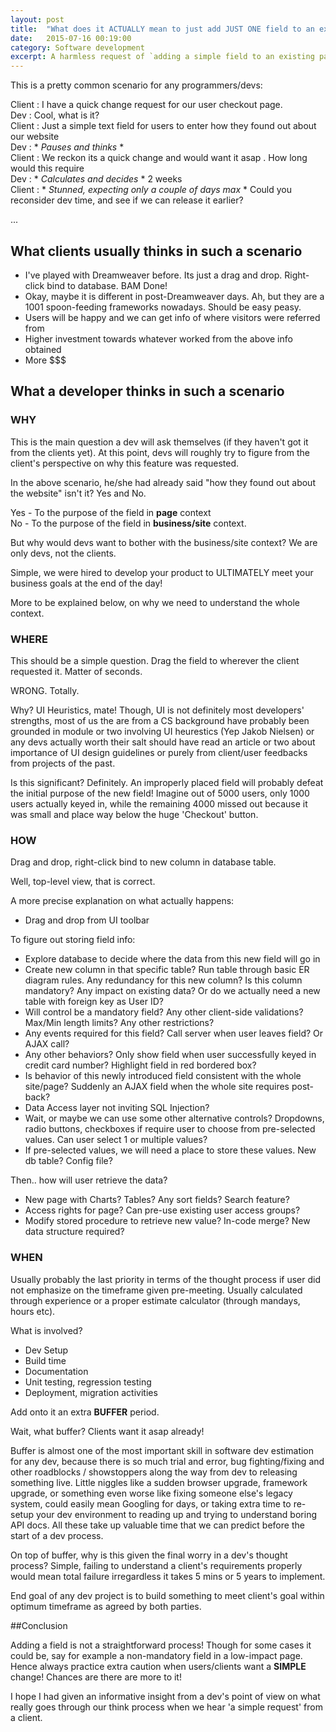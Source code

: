 ```yaml
--- 
layout:	post
title: 	"What does it ACTUALLY mean to just add JUST ONE field to an existing page"
date:	2015-07-16 00:19:00
category: Software development
excerpt: A harmless request of `adding a simple field to an existing page` cannot be that complex right? This post explores dives in and explores what actually goes through a client's and dev's mind in such a scenario.
---
```


This is a pretty common scenario for any programmers/devs:

Client 	:	I have a quick change request for our user checkout page. <br/>
Dev	 	:	Cool, what is it? <br/>
Client 	:  Just a simple text field for users to enter how they found out about our website <br/>
Dev	 	:	&#42; *Pauses and thinks* &#42; <br/>
Client 	: 	We reckon its a quick change and would want it asap . How long would this require <br/>
Dev	 	: 	&#42; *Calculates and decides* &#42; 2 weeks <br/>
Client 	:	&#42; *Stunned, expecting only a couple of days max* &#42; Could you reconsider dev time, and see if we can release it earlier? <br/>

...

## What clients usually thinks in such a scenario 

- I've played with Dreamweaver before. Its just a drag and drop. Right-click bind to database. BAM Done!
- Okay, maybe it is different in post-Dreamweaver days. Ah, but they are a 1001 spoon-feeding frameworks nowadays. Should be easy peasy.
- Users will be happy and we can get info of where visitors were referred from
- Higher investment towards whatever worked from the above info obtained
- More $$$

## What a developer thinks in such a scenario

### WHY

This is the main question a dev will ask themselves (if they haven't got it from the clients yet). At this point, devs will roughly try to figure from the client's perspective on why this feature was requested.

In the above scenario, he/she had already said "how they found out about the website" isn't it?
Yes and No.

Yes - To the purpose of the field in **page** context <br/>
No  - To the purpose of the field in **business/site** context.

But why would devs want to bother with the business/site context? We are only devs, not the clients.

Simple, we were hired to develop your product to ULTIMATELY meet your business goals at the end of the day!

More to be explained below, on why we need to understand the whole context.

### WHERE

This should be a simple question. Drag the field to wherever the client requested it. Matter of seconds. 

WRONG. Totally.

Why? UI Heuristics, mate! Though, UI is not definitely most developers' strengths, most of us the are from a CS background have probably been grounded in module or two involving UI heurestics (Yep Jakob Nielsen) or any devs actually worth their salt should have read an article or two about importance of UI design guidelines or purely from client/user feedbacks from projects of the past.

Is this significant? Definitely. An improperly placed field will probably defeat the initial purpose of the new field! Imagine out of 5000 users, only 1000 users actually keyed in, while the remaining 4000 missed out because it was small and place way below the huge 'Checkout' button. 

### HOW

Drag and drop, right-click bind to new column in database table.

Well, top-level view, that is correct. 

A more precise explanation on what actually happens:


- Drag and drop from UI toolbar

To figure out storing field info:


- Explore database to decide where the data from this new field will go in
- Create new column in that specific table? Run table through basic ER diagram rules. Any redundancy for this new column? Is this column mandatory? Any impact on existing data? Or do we actually need a new table with foreign key as User ID?
- Will control be a mandatory field? Any other client-side validations? Max/Min length limits? Any other restrictions?
- Any events required for this field? Call server when user leaves field? Or AJAX call? 
- Any other behaviors? Only show field when user successfully keyed in credit card number? Highlight field in red bordered box?
- Is behavior of this newly introduced field consistent with the whole site/page? Suddenly an AJAX field when the whole site requires post-back?
- Data Access layer not inviting SQL Injection? 
- Wait, or maybe we can use some other alternative controls? Dropdowns, radio buttons, checkboxes if require user to choose from pre-selected values. Can user select 1 or multiple values? 
- If pre-selected values, we will need a place to store these values. New db table? Config file?

Then.. how will user retrieve the data?


- New page with Charts? Tables? Any sort fields? Search feature? 
- Access rights for page? Can pre-use existing user access groups?
- Modify stored procedure to retrieve new value? In-code merge? New data structure required?

### WHEN

Usually probably the last priority in terms of the thought process if user did not emphasize on the timeframe given pre-meeting. Usually calculated through experience or a proper estimate calculator (through mandays, hours etc). 

What is involved?

- Dev Setup
- Build time
- Documentation
- Unit testing, regression testing
- Deployment, migration activities


Add onto it an extra **BUFFER** period.

Wait, what buffer? Clients want it asap already!

Buffer is almost one of the most important skill in software dev estimation for any dev, because there is so much trial and error, bug fighting/fixing and other roadblocks / showstoppers along the way from dev to releasing something live. Little niggles like a sudden browser upgrade, framework upgrade, or something even worse like fixing someone else's legacy system, could easily mean Googling for days, or taking extra time to re-setup your dev environment to reading up and trying to understand boring API docs. All these take up valuable time that we can predict before the start of a dev process.

On top of buffer, why is this given the final worry in a dev's thought process?
Simple, failing to understand a client's requirements properly would mean total failure irregardless it takes 5 mins or 5 years to implement. 

End goal of any dev project is to build something to meet client's goal within optimum timeframe as agreed by both parties. 



##Conclusion

Adding a field is not a straightforward process! Though for some cases it could be, say for example a non-mandatory field in a low-impact page. Hence always practice extra caution when users/clients want a **SIMPLE** change! Chances are there are more to it!

I hope I had given an informative insight from a dev's point of view on what really goes through our think process when we hear 'a simple request' from a client.

